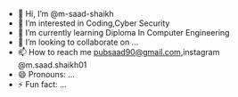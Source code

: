 - 👋 Hi, I’m @m-saad-shaikh
- 👀 I’m interested in Coding,Cyber Security 
- 🌱 I’m currently learning Diploma In Computer Engineering
- 💞️ I’m looking to collaborate on ...
- 📫 How to reach me pubsaad90@gmail.com,instagram @m.saad.shaikh01
- 😄 Pronouns: ...
- ⚡ Fun fact: ...

<!---
m-saad-shaikh/m-saad-shaikh is a ✨ special ✨ repository because its `README.md` (this file) appears on your GitHub profile.
You can click the Preview link to take a look at your changes.
--->
